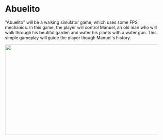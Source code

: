 # Abuelito
"Abuelito" will be a walking simulator game, which uses some FPS mechanics. In this game, the player will control Manuel, an old man who will walk through his beutiful garden and water his plants with a water gun. This simple gameplay will guide the player though Manuel´s history.

[<img src="https://github.com/lfresno2019/Abuelito/blob/main/animacionesFinales/portada.PNG?raw=true" width="600" height="300"
/>](https://www.youtube.com/embed/wbQxaT437CA)
